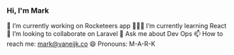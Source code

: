 ### Hi, I'm Mark

🚀 I’m currently working on Rocketeers app
👨🏻‍🚀 I’m currently learning React
👯 I’m looking to collaborate on Laravel
💬 Ask me about Dev Ops
📫 How to reach me: mark@vaneijk.co
😄 Pronouns: M-A-R-K
